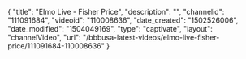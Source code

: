 {
    "title": "Elmo Live - Fisher Price",
    "description": "",
    "channelid": "111091684",
    "videoid": "110008636",
    "date_created": "1502526006",
    "date_modified": "1504049169",
    "type": "captivate",
    "layout": "channelVideo",
    "url": "\/bbbusa-latest-videos\/elmo-live-fisher-price\/111091684-110008636"
}